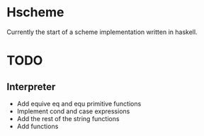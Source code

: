 Hscheme
=======

Currently the start of a scheme implementation written in haskell.

TODO
====

Interpreter
-----------
+ Add equive eq and equ primitive functions
+ Implement cond and case expressions
+ Add the rest of the string functions
+ Add functions
